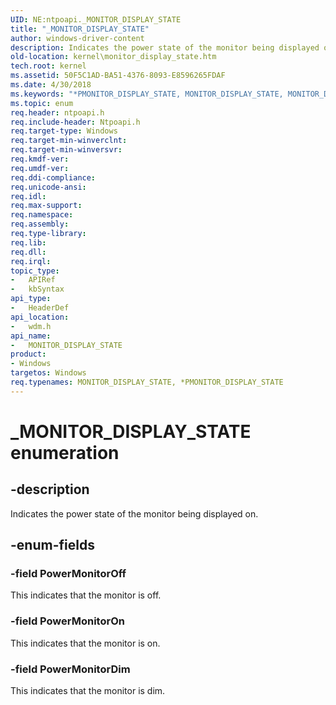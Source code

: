 ```yaml
---
UID: NE:ntpoapi._MONITOR_DISPLAY_STATE
title: "_MONITOR_DISPLAY_STATE"
author: windows-driver-content
description: Indicates the power state of the monitor being displayed on.
old-location: kernel\monitor_display_state.htm
tech.root: kernel
ms.assetid: 50F5C1AD-BA51-4376-8093-E8596265FDAF
ms.date: 4/30/2018
ms.keywords: "*PMONITOR_DISPLAY_STATE, MONITOR_DISPLAY_STATE, MONITOR_DISPLAY_STATE enumeration [Kernel-Mode Driver Architecture], PowerMonitorDim, PowerMonitorOff, PowerMonitorOn, _MONITOR_DISPLAY_STATE, kernel.monitor_display_state, wdm/MONITOR_DISPLAY_STATE, wdm/PowerMonitorDim, wdm/PowerMonitorOff, wdm/PowerMonitorOn"
ms.topic: enum
req.header: ntpoapi.h
req.include-header: Ntpoapi.h
req.target-type: Windows
req.target-min-winverclnt: 
req.target-min-winversvr: 
req.kmdf-ver: 
req.umdf-ver: 
req.ddi-compliance: 
req.unicode-ansi: 
req.idl: 
req.max-support: 
req.namespace: 
req.assembly: 
req.type-library: 
req.lib: 
req.dll: 
req.irql: 
topic_type:
-	APIRef
-	kbSyntax
api_type:
-	HeaderDef
api_location:
-	wdm.h
api_name:
-	MONITOR_DISPLAY_STATE
product:
- Windows
targetos: Windows
req.typenames: MONITOR_DISPLAY_STATE, *PMONITOR_DISPLAY_STATE
---
```


# _MONITOR_DISPLAY_STATE enumeration


## -description


Indicates the power state of the monitor being displayed on.


## -enum-fields




### -field PowerMonitorOff

This indicates that the monitor is off.


### -field PowerMonitorOn

This indicates that the monitor is on.


### -field PowerMonitorDim

This indicates that the monitor is dim.


